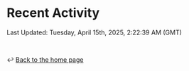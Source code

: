 # Recent Activity

<!--RECENT_ACTIVITY:start-->
<!--RECENT_ACTIVITY:end-->

<!--RECENT_ACTIVITY:last_update-->
Last Updated: Tuesday, April 15th, 2025, 2:22:39 AM (GMT)
<!--RECENT_ACTIVITY:last_update_end-->

<br>

↩️ [Back to the home page](/README.md)
